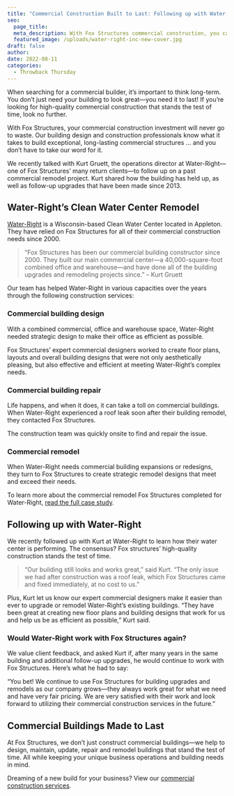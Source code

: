 ```yaml
---
title: "Commercial Construction Built to Last: Following up with Water-Right"
seo:
  page_title:
  meta_description: With Fox Structures commercial construction, you can count on high-quality commercial buildings that stand the test of time! Just ask our customers.
  featured_image: /uploads/water-right-inc-new-cover.jpg
draft: false
author:
date: 2022-08-11
categories:
  - Throwback Thursday
---
```


When searching for a commercial builder, it’s important to think long-term. You don’t just need your building to look great—you need it to last! If you’re looking for high-quality commercial construction that stands the test of time, look no further.

With Fox Structures, your commercial construction investment will never go to waste. Our building design and construction professionals know what it takes to build exceptional, long-lasting commercial structures … and you don’t have to take our word for it.

We recently talked with Kurt Gruett, the operations director at Water-Right—one of Fox Structures’ many return clients—to follow up on a past commercial remodel project. Kurt shared how the building has held up, as well as follow-up upgrades that have been made since 2013.

## Water-Right’s Clean Water Center Remodel
[Water-Right](https://www.water-right.com/) is a Wisconsin-based Clean Water Center located in Appleton. They have relied on Fox Structures for all of their commercial construction needs since 2000.

> “Fox Structures has been our commercial building constructor since 2000. They built our main commercial center—a 40,000-square-foot combined office and warehouse—and have done all of the building upgrades and remodeling projects since.”
– Kurt Gruett

Our team has helped Water-Right in various capacities over the years through the following construction services:

### Commercial building design
With a combined commercial, office and warehouse space, Water-Right needed strategic design to make their office as efficient as possible.

Fox Structures’ expert commercial designers worked to create floor plans, layouts and overall building designs that were not only aesthetically pleasing, but also effective and efficient at meeting Water-Right’s complex needs.

### Commercial building repair
Life happens, and when it does, it can take a toll on commercial buildings. When Water-Right experienced a roof leak soon after their building remodel, they contacted Fox Structures.

The construction team was quickly onsite to find and repair the issue.

### Commercial remodel
When Water-Right needs commercial building expansions or redesigns, they turn to Fox Structures to create strategic remodel designs that meet and exceed their needs.

To learn more about the commercial remodel Fox Structures completed for Water-Right, [read the full case study](/portfolio/water-rights-clean-water-center-remodel/).

## Following up with Water-Right
We recently followed up with Kurt at Water-Right to learn how their water center is performing. The consensus? Fox structures’ high-quality construction stands the test of time.

> “Our building still looks and works great,” said Kurt. “The only issue we had after construction was a roof leak, which Fox Structures came and fixed immediately, at no cost to us.”

Plus, Kurt let us know our expert commercial designers make it easier than ever to upgrade or remodel Water-Right’s existing buildings. “They have been great at creating new floor plans and building designs that work for us and help us be as efficient as possible,” Kurt said.

### Would Water-Right work with Fox Structures again?
We value client feedback, and asked Kurt if, after many years in the same building and additional follow-up upgrades, he would continue to work with Fox Structures. Here’s what he had to say:

“You bet! We continue to use Fox Structures for building upgrades and remodels as our company grows—they always work great for what we need and have very fair pricing. We are very satisfied with their work and look forward to utilizing their commercial construction services in the future.”

## Commercial Buildings Made to Last
At Fox Structures, we don’t just construct commercial buildings—we help to design, maintain, update, repair and remodel buildings that stand the test of time. All while keeping your unique business operations and building needs in mind.

Dreaming of a new build for your business? View our [commercial construction services](/construction-services/commercial/).